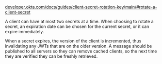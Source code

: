 <!--- Eraser file: https://app.eraser.io/workspace/cnvjDJIj5YzCQRGmIwRX --->

[﻿developer.okta.com/docs/guides/client-secret-rotation-key/main/#rotate-a-client-secret](https://developer.okta.com/docs/guides/client-secret-rotation-key/main/#rotate-a-client-secret)

A client can have at most two secrets at a time. When choosing to rotate a secret, an expiration date can be chosen for the current secret, or it can expire immediately.

When a secret expires, the version of the client is incremented, thus invalidating any JWTs that are on the older version. A message should be published to all servers so they can remove cached clients, so the next time they are verified they can be freshly retrieved.
